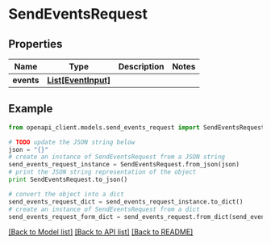 # SendEventsRequest


## Properties
Name | Type | Description | Notes
------------ | ------------- | ------------- | -------------
**events** | [**List[EventInput]**](EventInput.md) |  | 

## Example

```python
from openapi_client.models.send_events_request import SendEventsRequest

# TODO update the JSON string below
json = "{}"
# create an instance of SendEventsRequest from a JSON string
send_events_request_instance = SendEventsRequest.from_json(json)
# print the JSON string representation of the object
print SendEventsRequest.to_json()

# convert the object into a dict
send_events_request_dict = send_events_request_instance.to_dict()
# create an instance of SendEventsRequest from a dict
send_events_request_form_dict = send_events_request.from_dict(send_events_request_dict)
```
[[Back to Model list]](../README.md#documentation-for-models) [[Back to API list]](../README.md#documentation-for-api-endpoints) [[Back to README]](../README.md)


